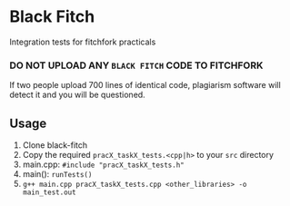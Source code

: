 Black Fitch
===========

Integration tests for fitchfork practicals

### DO NOT UPLOAD ANY `BLACK FITCH` CODE TO FITCHFORK
If two people upload 700 lines of identical code, plagiarism software will detect it and you will be questioned.

## Usage
1. Clone black-fitch
2. Copy the required `pracX_taskX_tests.<cpp|h>` to your `src` directory
3. main.cpp: `#include "pracX_taskX_tests.h"`
4. main(): `runTests()`
5. `g++ main.cpp pracX_taskX_tests.cpp <other_libraries> -o main_test.out`
